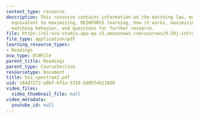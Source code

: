 ```yaml
---
content_type: resource
description: This resource contains information on the matching law, matching is not
  equivalent to maximizing, REINFORCE learning, how it works, maximizing behavior,
  matching behavior, and questions for further research.
file: https://ol-ocw-studio-app-qa.s3.amazonaws.com/courses/9-29j-introduction-to-computational-neuroscience-spring-2004/184d7272a8bf6f1a33165d05feb118d9_hss_spectrum2.pdf
file_type: application/pdf
learning_resource_types:
- Readings
ocw_type: OCWFile
parent_title: Readings
parent_type: CourseSection
resourcetype: Document
title: hss_spectrum2.pdf
uid: 184d7272-a8bf-6f1a-3316-5d05feb118d9
video_files:
  video_thumbnail_file: null
video_metadata:
  youtube_id: null
---
```

